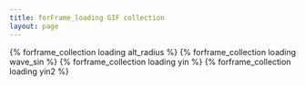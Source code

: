 ```yaml
---
title: forFrame_loading GIF collection
layout: page
---
```


{% forframe_collection loading alt_radius %}
{% forframe_collection loading wave_sin %}
{% forframe_collection loading yin %}
{% forframe_collection loading yin2 %}